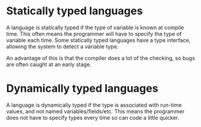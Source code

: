 # Statically typed languages

A language is statically typed if the type of variable is known at compile time. This often means the programmer will have to specify the type of variable each time. Some statically typed languages have a type interface, allowing the system to detect a variable type.

An advantage of this is that the compiler does a lot of the checking, so bugs are often caught at an early stage.

# Dynamically typed languages

A language is dynamically typed if the type is associated with run-time values, and not named variables/fields/etc. This means the programmer does not have to specify types every time so can code a little quicker.
